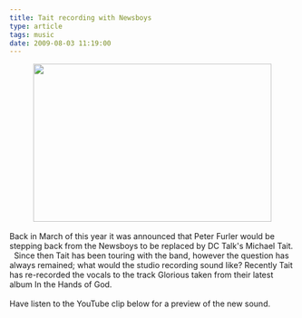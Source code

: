```yaml
---
title: Tait recording with Newsboys
type: article
tags: music
date: 2009-08-03 11:19:00
---
```

<div class="separator" style="clear:both;text-align:center;"><a href="http://img269.imageshack.us/img269/8068/taitlo.jpg" style="margin-left:1em;margin-right:1em;"><img border="0" height="279" src="http://img269.imageshack.us/img269/8068/taitlo.jpg" width="420" /></a></div><br />Back in March of this year it was announced that Peter Furler would be stepping back from the Newsboys to be replaced by DC Talk's Michael Tait. &nbsp; Since then Tait has been touring with the band, however the question has always remained; what would the studio recording sound like? Recently Tait has re-recorded the vocals to the track Glorious taken from their latest album In the Hands of God.<br /><br />Have listen to the YouTube clip below for a preview of the new sound.<br /><br /><div style="text-align:center;"></div><div class="blogger-post-footer"><img width='1' height='1' src='https://blogger.googleusercontent.com/tracker/31453821-1740158478857261818?l=www.jamesdoc.co.uk' alt='' /></div>

